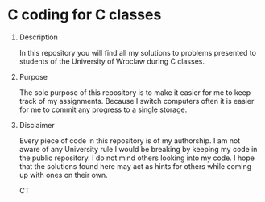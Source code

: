 # C coding for C classes

1. Description

    In this repository you will find all my solutions to problems presented to students of the University of Wroclaw during C classes.

2. Purpose

    The sole purpose of this repository is to make it easier for me to keep track of my assignments. Because I switch computers often it is easier for me to commit any progress to a single storage.

3. Disclaimer

    Every piece of code in this repository is of my authorship. I am not aware of any University rule I would be breaking by keeping my code in the public repository. I do not mind others looking into my code. I hope that the solutions found here may act as hints for others while coming up with ones on their own.

    CT